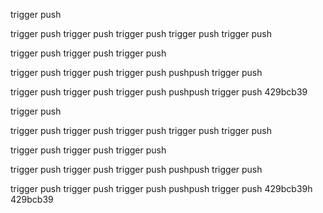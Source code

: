 
trigger push

trigger push
trigger push
trigger push
trigger push
trigger push

trigger push
trigger push
trigger push

trigger push
trigger push
trigger push
pushpush
trigger push


trigger push
trigger push
trigger push
pushpush
trigger push
429bcb39

trigger push

trigger push
trigger push
trigger push
trigger push
trigger push

trigger push
trigger push
trigger push

trigger push
trigger push
trigger push
pushpush
trigger push


trigger push
trigger push
trigger push
pushpush
trigger push
429bcb39h
429bcb39
